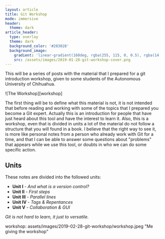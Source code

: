 ```yaml
---
layout: article
title: Git Workshop
mode: immersive
header:
  theme: dark
article_header:
  type: overlay
  theme: dark
  background_color: '#203028'
  background_image:
    gradient: 'linear-gradient(160deg, rgba(255, 115, 0, 0.5), rgba(14, 48, 108, 0.5))'
    src: /assets/images/2019-01-28-git-workshop-cover.png
---
```


This will be a series of posts with the material that I prepared for a git introduction workshop, given to some students of the Autonomous University of Chihuahua.

![The Workshop][workshop]

The first thing will be to define what this material is not, it is not intended that before reading and working with some of the topics that I prepared you become a Git expert. Actually this is an introduction for people that have just heard about this tool and have the interest to learn it. Also, this is a workshop, even that is divided in units a lot of the material do not follow a structure that you will found in a book.
I believe that the right way to see it, is more like personal notes from a person who already work with Git for a time, and that I can be able to answer some questions about "problems" that appears while we use this tool, or doubts in who we can do some specific action.

## Units
These notes are divided into the followed units:
- **Unit I** - _And what is a version control?_
- **Unit II** - _First steps_
- **Unit III** - _Parallel lines_
- **Unit IV** - _Tags & Repentances_
- **Unit V** - _Collaboration & GUI_

_Git is not hard to learn, it just to versatile._

<!--Images References-->
workshop: assets/images/2019-02-28-git-workshop/workshop.jpeg "Me giving the workshop"
